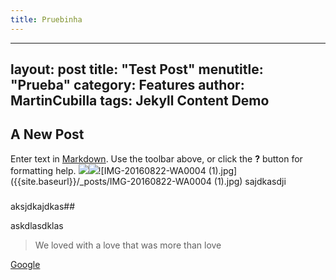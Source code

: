 ```yaml
---
title: Pruebinha
---
```


---
layout:            post
title:             "Test Post"
menutitle:         "Prueba"
category:          Features
author:            MartinCubilla
tags:              Jekyll Content Demo
---
## A New Post

Enter text in [Markdown](http://daringfireball.net/projects/markdown/). Use the toolbar above, or click the **?** button for formatting help.
![]({{site.baseurl}}/)![]({{site.baseurl}}/_posts/IMG-20160822-WA0004%20(1).jpg)![IMG-20160822-WA0004 (1).jpg]({{site.baseurl}}/_posts/IMG-20160822-WA0004 (1).jpg)
sajdkasdji
###

aksjdkajdkas##

askdlasdklas
> We loved with a love that was more than love

[Google](www.google.com)